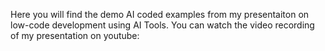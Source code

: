 Here you will find the demo AI coded examples from my presentaiton on low-code development using AI Tools. You can watch the video recording of my presentation on youtube:

